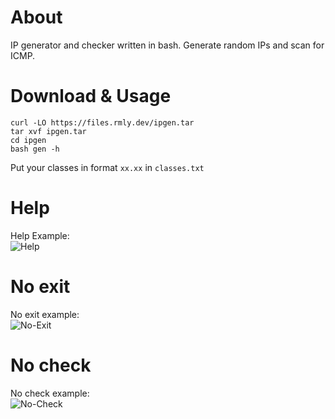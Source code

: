 # About
IP generator and checker written in bash. Generate random IPs and scan for ICMP.
    
# Download & Usage
    curl -LO https://files.rmly.dev/ipgen.tar   
    tar xvf ipgen.tar
    cd ipgen
    bash gen -h
   Put your classes in format `xx.xx` in `classes.txt`
   
# Help
Help Example:   
![Help](https://media.rmly.dev/lon7m.png)

# No exit
No exit example:   
![No-Exit](https://media.rmly.dev/chu0l.png)

# No check
No check example:   
![No-Check](https://media.rmly.dev/zczly.png)
